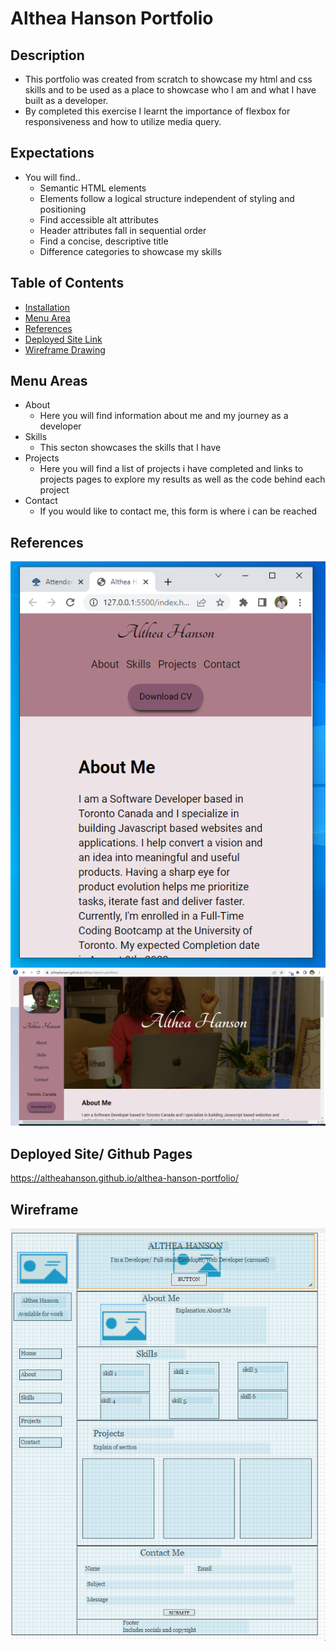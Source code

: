 # Althea Hanson Portfolio

## Description
- This portfolio was created from scratch to showcase my html and css skills and to be used as a place to showcase who I am and what I have built as a developer.
- By completed this exercise I learnt the importance of flexbox for responsiveness and how to utilize media query.


## Expectations
- You will find..
    - Semantic HTML elements
    - Elements follow a logical structure independent of styling and positioning
    - Find accessible alt attributes
    - Header attributes fall in sequential order
    - Find a concise, descriptive title
    - Difference categories to showcase my skills

## Table of Contents
- [Installation](#installation)
- [Menu Area](#menu-area)
- [References](#references)
- [Deployed Site Link](#deployed-site)
- [Wireframe Drawing](#wireframe)

## Menu Areas
- About 
    - Here you will find information about me and my journey as a developer
- Skills
    - This secton showcases the skills that I have
- Projects
    - Here you will find a list of projects i have completed and links to projects pages to explore my results as well as the code behind each project
- Contact
    - If you would like to contact me, this form is where i can be reached

## References
![Mobile View](./assets/images/mobileView.png)
![Deployed Site](./assets/images/deployedWebpage.png)

## Deployed Site/ Github Pages
https://altheahanson.github.io/althea-hanson-portfolio/

## Wireframe
![Wireframe](./assets/images/Althea%20Hanson%20Portfolio%20Wireframe.png)